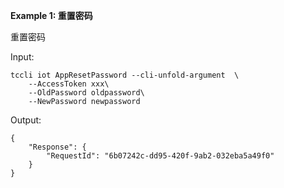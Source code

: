 **Example 1: 重置密码**

重置密码

Input: 

```
tccli iot AppResetPassword --cli-unfold-argument  \
    --AccessToken xxx\
    --OldPassword oldpassword\
    --NewPassword newpassword
```

Output: 
```
{
    "Response": {
        "RequestId": "6b07242c-dd95-420f-9ab2-032eba5a49f0"
    }
}
```

